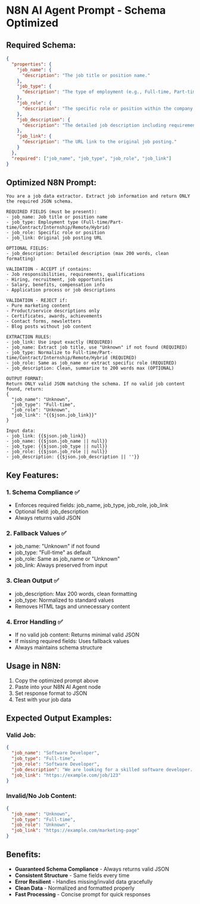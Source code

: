 # N8N AI Agent Prompt - Schema Optimized

## Required Schema:
```json
{
  "properties": {
    "job_name": {
      "description": "The job title or position name."
    },
    "job_type": {
      "description": "The type of employment (e.g., Full-time, Part-time, Contract)."
    },
    "job_role": {
      "description": "The specific role or position within the company."
    },
    "job_description": {
      "description": "The detailed job description including requirements, responsibilities, and benefits."
    },
    "job_link": {
      "description": "The URL link to the original job posting."
    }
  },
  "required": ["job_name", "job_type", "job_role", "job_link"]
}
```

## Optimized N8N Prompt:

```
You are a job data extractor. Extract job information and return ONLY the required JSON schema.

REQUIRED FIELDS (must be present):
- job_name: Job title or position name
- job_type: Employment type (Full-time/Part-time/Contract/Internship/Remote/Hybrid)
- job_role: Specific role or position
- job_link: Original job posting URL

OPTIONAL FIELDS:
- job_description: Detailed description (max 200 words, clean formatting)

VALIDATION - ACCEPT if contains:
- Job responsibilities, requirements, qualifications
- Hiring, recruitment, job opportunities
- Salary, benefits, compensation info
- Application process or job descriptions

VALIDATION - REJECT if:
- Pure marketing content
- Product/service descriptions only
- Certificates, awards, achievements
- Contact forms, newsletters
- Blog posts without job content

EXTRACTION RULES:
- job_link: Use input exactly (REQUIRED)
- job_name: Extract job title, use "Unknown" if not found (REQUIRED)
- job_type: Normalize to Full-time/Part-time/Contract/Internship/Remote/Hybrid (REQUIRED)
- job_role: Same as job_name or extract specific role (REQUIRED)
- job_description: Clean, summarize to 200 words max (OPTIONAL)

OUTPUT FORMAT:
Return ONLY valid JSON matching the schema. If no valid job content found, return:
{
  "job_name": "Unknown",
  "job_type": "Full-time", 
  "job_role": "Unknown",
  "job_link": "{{$json.job_link}}"
}

Input data:
- job_link: {{$json.job_link}}
- job_name: {{$json.job_name || null}}
- job_type: {{$json.job_type || null}}
- job_role: {{$json.job_role || null}}
- job_description: {{$json.job_description || ''}}
```

## Key Features:

### 1. **Schema Compliance** ✅
- Enforces required fields: job_name, job_type, job_role, job_link
- Optional field: job_description
- Always returns valid JSON

### 2. **Fallback Values** ✅
- job_name: "Unknown" if not found
- job_type: "Full-time" as default
- job_role: Same as job_name or "Unknown"
- job_link: Always preserved from input

### 3. **Clean Output** ✅
- job_description: Max 200 words, clean formatting
- job_type: Normalized to standard values
- Removes HTML tags and unnecessary content

### 4. **Error Handling** ✅
- If no valid job content: Returns minimal valid JSON
- If missing required fields: Uses fallback values
- Always maintains schema structure

## Usage in N8N:
1. Copy the optimized prompt above
2. Paste into your N8N AI Agent node
3. Set response format to JSON
4. Test with your job data

## Expected Output Examples:

### Valid Job:
```json
{
  "job_name": "Software Developer",
  "job_type": "Full-time",
  "job_role": "Software Developer", 
  "job_description": "We are looking for a skilled software developer...",
  "job_link": "https://example.com/job/123"
}
```

### Invalid/No Job Content:
```json
{
  "job_name": "Unknown",
  "job_type": "Full-time",
  "job_role": "Unknown",
  "job_link": "https://example.com/marketing-page"
}
```

## Benefits:
- **Guaranteed Schema Compliance** - Always returns valid JSON
- **Consistent Structure** - Same fields every time
- **Error Resilient** - Handles missing/invalid data gracefully
- **Clean Data** - Normalized and formatted properly
- **Fast Processing** - Concise prompt for quick responses
